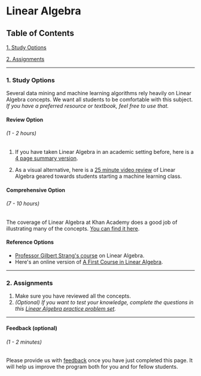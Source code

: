 # Linear Algebra

## Table of Contents
[1. Study Options](#section-a)

[2. Assignments](#section-b)

---

### <a name="section-a"></a>1. Study Options

Several data mining and machine learning algorithms rely heavily on Linear Algebra concepts. We want all students to be comfortable with this subject. *If you have a preferred resource or textbook, feel free to use that.*

#### Review Option
###### (1 - 2 hours)

1. If you have taken Linear Algebra in an academic setting before, here is a [4 page summary version](https://s3.amazonaws.com/ds-foundations/resources/linear_algebra_4.pdf).

2. As a visual alternative, here is a [25 minute video review](https://www.youtube.com/watch?v=ZumgfOei0Ak) of Linear Algebra geared towards students starting a machine learning class.

#### Comprehensive Option
###### (7 - 10 hours)

The coverage of Linear Algebra at Khan Academy does a good job of illustrating many of the concepts. [You can find it here](https://www.khanacademy.org/math/linear-algebra).

#### Reference Options
- [Professor Gilbert Strang's course](https://www.youtube.com/playlist?list=PLE7DDD91010BC51F8) on Linear Algebra.
- Here's an online version of [A First Course in Linear Algebra](http://linear.ups.edu/).

---

### <a name="section-b"></a>2. Assignments

1. Make sure you have reviewed all the concepts.
2. *(Optional) If you want to test your knowledge, complete the questions in this [Linear Algebra practice problem set](https://s3.amazonaws.com/ds-foundations/resources/LinearAlgebraQuestions_shortened.pdf).*

---

#### Feedback (optional)
###### (1 - 2 minutes)

Please provide us with [feedback](https://goo.gl/forms/gkWsYCSFXw2z40v33) once you have just completed this page. It will help us improve the program both for you and for fellow students.

